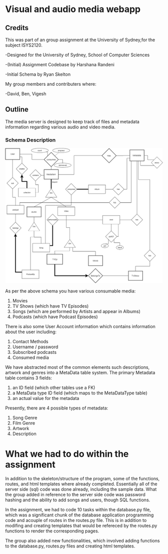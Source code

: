 # Visual and audio media webapp

## Credits
This was part of an group assignment at the University of Sydney,for the subject ISYS2120.

-Designed for the University of Sydney, School of Computer Sciences

-(Initial) Assignment Codebase by Harshana Randeni

-Initial Schema by Ryan Skelton

My group members and contributers where:

-David, Ben, Vigesh


## Outline

The media server is designed to keep track of files and metadata information regarding
various audio and video media.

### Schema Description

![ERD](demo%20images/ISYS2120_a3_erd.png)

As per the above schema you have various consumable media:

1. Movies
1. TV Shows (which have TV Episodes)
1. Songs (which are performed by Artists and appear in Albums)
1. Podcasts (which have Podcast Episodes)

There is also some User Account information which contains information about the user
including:

1. Contact Methods
1. Username / password
1. Subscribed podcasts
1. Consumed media

We have abstracted most of the common elements such descriptions, artwork and genres
into a MetaData table system. The primary Metadata table contains 3 fields:

1. an ID field (which other tables use a FK)
1. a MetaData type ID field (which maps to the MetaDataType table)
1. an actual value for the metadata

Presently, there are 4 possible types of metadata:

1. Song Genre
1. Film Genre
1. Artwork
1. Description

# What we had to do within the assignment
In addition to the skeleton/structure of the program, some of the  functions, routes, and html templates where already completed. Essentially all of the server side (sql) code was done already, including the sample data. What the group added in reference to the server side code was password hashing and the ability to add songs and users, though SQL functions.

In the assignment, we had to code 10 tasks within the database.py file, which was a significant chunk of the database application programming code and acouple of routes in the routes.py file. This is in addition to modifing and creating templates that would be refereced by the routes.py functions to render the corresponding pages.

The group also added new functionalities, which involved adding functions to the database.py, routes.py files and creating html templates.


